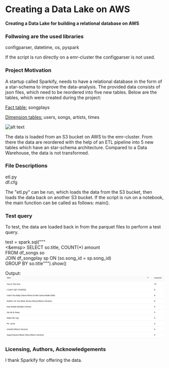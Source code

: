 # Creating a Data Lake on AWS
**Creating a Data Lake for building a relational database on AWS**
 
### Follwoing are the used libraries
configparser, datetime, os, pyspark

If the script is run directly on a emr-cluster the configparser is not used.

### Project Motivation
A startup called Sparkify, needs to have a relational database in the form of a star-schema to improve the data-analysis. The provided data consists of json files, which need to be reordered into five new tables.
Below are the tables, which were created during the project: 

<ins>Fact table:</ins> songplays

<ins>Dimension tables:</ins> users, songs, artists, times

![alt text](https://github.com/riconaef/Creating-a-Data-Warehouse-on-AWS/blob/main/process.png)

The data is loaded from an S3 bucket on AWS to the emr-cluster. From there the data are reordered with the help of an ETL pipeline into 5 new tables which have an star-schema architecture. Compared to a Data Warehouse, the data is not transformed.

### File Descriptions
etl.py<br />
df.cfg<br />

The "etl.py" can be run, which loads the data from the S3 bucket, then loads the data back on another S3 bucket. 
If the script is run on a notebook, the main function can be called as follows: main().

### Test query
To test, the data are loaded back in from the parquet files to perform a test query. 

test = spark.sql("""<br />
<&emsp> SELECT so.title, COUNT(*) amount<br />
    FROM df_songs so<br />
    JOIN df_songplay sp ON (so.song_id = sp.song_id)<br />
    GROUP BY so.title""").show()<br />
 
Output:<br />
![alt text](https://github.com/riconaef/Creating-a-Data-Warehouse-on-AWS/blob/main/query1.png)

### Licensing, Authors, Acknowledgements
I thank Sparkify for offering the data.
